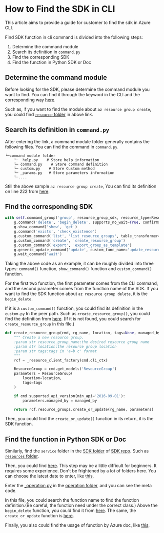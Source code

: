 How to Find the SDK in CLI 
======

This article aims to provide a guide for customer to find the sdk in Azure CLI.

Find SDK function in cli command is divided into the following steps:
1. Determine the command module
2. Search its definition in `command.py`
3. Find the corresponding SDK
4. Find the function in Python SDK or Doc

## Determine the command module

Before looking for the SDK, please determine the command module you want to find. You can find it through the keyword in the CLI and the corresponding way [here](https://github.com/Azure/azure-cli/tree/dev/src/azure-cli/azure/cli/command_modules).

Such as, if you want to find the module about `az resource group create`, you could find [`resource` folder](https://github.com/Azure/azure-cli/tree/dev/src/azure-cli/azure/cli/command_modules/resource) in above link.

## Search its definition in `command.py`

After entering the link, a command module folder generally contains the following files. You can find the command in `command.py`.
```
└─command module folder
    └─ _help.py    # Store help information
    └─ command.py    # Store command definition
    └─ custom.py    # Store Custom method
    └─ _params.py   # Store parameters information
    └─....
```
Still the above sample `az resource group create`, You can find its definition on line 222 from [here](https://github.com/Azure/azure-cli/blob/dev/src/azure-cli/azure/cli/command_modules/resource/commands.py#L222).

## Find the corresponding SDK
```python
with self.command_group('group', resource_group_sdk, resource_type=ResourceType.MGMT_RESOURCE_RESOURCES) as g:
    g.command('delete', 'begin_delete', supports_no_wait=True, confirmation=True)
    g.show_command('show', 'get')
    g.command('exists', 'check_existence')
    g.custom_command('list', 'list_resource_groups', table_transformer=transform_resource_group_list)
    g.custom_command('create', 'create_resource_group')
    g.custom_command('export', 'export_group_as_template')
    g.generic_update_command('update', custom_func_name='update_resource_group', custom_func_type=resource_custom)
    g.wait_command('wait')
```
Taking the above code as an example, it can be roughly divided into three types: `command()` function, `show_command()` function and `custom_command()` function.<br/>

For the first two function, the first parameter comes from the CLI command, and the second parameter comes from the function name of the SDK.
If you want to find the SDK function about `az resource group delete`, it is the `begin_delete`.<br/>

If it is a `custom_command()` function, you could find its definition in the `custom.py` In the peer path.
Such as `create_resource_group()`, you could find the definition from [here](https://github.com/Azure/azure-cli/blob/dev/src/azure-cli/azure/cli/command_modules/resource/custom.py#L1310). (If it is not found, you could search for `create_resource_group` in this file.)
```python
def create_resource_group(cmd, rg_name, location, tags=None, managed_by=None):
    """ Create a new resource group.
    :param str resource_group_name:the desired resource group name
    :param str location:the resource group location
    :param str tags:tags in 'a=b c' format
    """
    rcf = _resource_client_factory(cmd.cli_ctx)

    ResourceGroup = cmd.get_models('ResourceGroup')
    parameters = ResourceGroup(
        location=location,
        tags=tags
    )

    if cmd.supported_api_version(min_api='2016-09-01'):
        parameters.managed_by = managed_by

    return rcf.resource_groups.create_or_update(rg_name, parameters)
```
Then, you could find the `create_or_update()` function in its return, it is the SDK function.

## Find the function in Python SDK or Doc

Similarly, find the `service` folder in the [SDK folder](https://github.com/Azure/azure-sdk-for-python/tree/main/sdk) of [SDK repo](https://github.com/Azure/azure-sdk-for-python).
Such as [`resources` folder](https://github.com/Azure/azure-sdk-for-python/tree/main/sdk/resources).

Then, you could find [here](https://github.com/Azure/azure-sdk-for-python/tree/main/sdk/resources/azure-mgmt-resource/azure/mgmt/resource/resources). This step may be a little difficult for beginners. It requires some experience.
Don't be frightened by a lot of folders here. You can choose the latest date to enter, like [this](https://github.com/Azure/azure-sdk-for-python/tree/main/sdk/resources/azure-mgmt-resource/azure/mgmt/resource/resources/v2021_04_01).

Enter the [_operation.py](https://github.com/Azure/azure-sdk-for-python/blob/main/sdk/resources/azure-mgmt-resource/azure/mgmt/resource/resources/v2021_04_01/operations/_operations.py) in the [operation folder](https://github.com/Azure/azure-sdk-for-python/tree/main/sdk/resources/azure-mgmt-resource/azure/mgmt/resource/resources/v2021_04_01/operations), and you can see the meta code.

In this file, you could search the function name to find the function definition.(Be careful, the function need under the correct class.)
Above the `begin_delete` function, you could find it from [here](https://github.com/Azure/azure-sdk-for-python/blob/main/sdk/resources/azure-mgmt-resource/azure/mgmt/resource/resources/v2021_04_01/operations/_operations.py#L8784).
The same, the `create_or_update` function is [here](https://github.com/Azure/azure-sdk-for-python/blob/main/sdk/resources/azure-mgmt-resource/azure/mgmt/resource/resources/v2021_04_01/operations/_operations.py#L9761).

Finally, you also could find the usage of function by Azure doc, like [this](https://docs.microsoft.com/en-us/azure/developer/python/sdk/examples/azure-sdk-example-resource-group#3-write-code-to-provision-a-resource-group).


